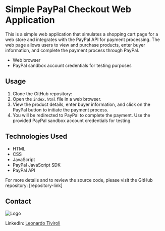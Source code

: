 # Simple PayPal Checkout Web Application

This is a simple web application that simulates a shopping cart page for a web store and integrates with the PayPal API for payment processing. The web page allows users to view and purchase products, enter buyer information, and complete the payment process through PayPal.



- Web browser
- PayPal sandbox account credentials for testing purposes

## Usage
1. Clone the GitHub repository: 
2. Open the `index.html` file in a web browser.
3. View the product details, enter buyer information, and click on the PayPal button to initiate the payment process.
4. You will be redirected to PayPal to complete the payment. Use the provided PayPal sandbox account credentials for testing.


## Technologies Used
- HTML
- CSS
- JavaScript
- PayPal JavaScript SDK
- PayPal API



For more details and to review the source code, please visit the GitHub repository: [repository-link]

## Contact
![Logo](https://example.com/path/to/logo.png)

LinkedIn: [Leonardo Tiviroli](https://www.linkedin.com/in/leonardo-tiviroli/)
